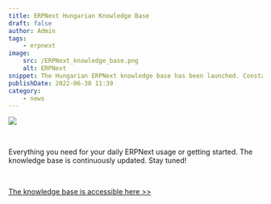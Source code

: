 ```yaml
---
title: ERPNext Hungarian Knowledge Base
draft: false
author: Admin
tags:
    - erpnext
image:
    src: /ERPNext_knowledge_base.png
    alt: ERPNext
snippet: The Hungarian ERPNext knowledge base has been launched. Constantly updated with new content.
publishDate: 2022-06-30 11:39
category:
    - news
---
```


<p><img src="/images/Screenshot (73).png"></p><p><br></p><p>Everything you need for your daily ERPNext usage or getting started. The knowledge base is continuously updated. Stay tuned!</p><p><br></p><p><a href="https://www.monolithon.com/kb/erpnext-beállítások-magyarul" rel="noopener noreferrer">The knowledge base is accessible here &gt;&gt;</a></p>
